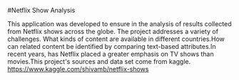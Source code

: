 #Netflix Show Analysis

This application was developed to ensure in the analysis of results collected from Netflix shows across the globe. The project addresses a variety of challenges. What kinds of content are available in different countries.How can related content be identified by comparing text-based attributes.In recent years, has Netflix placed a greater emphasis on TV shows than movies.This project's sources and data set come from kaggle.
https://www.kaggle.com/shivamb/netflix-shows
